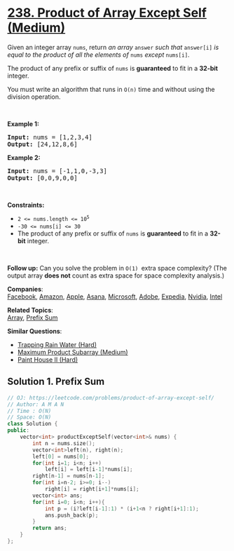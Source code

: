 # [238. Product of Array Except Self (Medium)](https://leetcode.com/problems/product-of-array-except-self/)

<p>Given an integer array <code>nums</code>, return <em>an array</em> <code>answer</code> <em>such that</em> <code>answer[i]</code> <em>is equal to the product of all the elements of</em> <code>nums</code> <em>except</em> <code>nums[i]</code>.</p>

<p>The product of any prefix or suffix of <code>nums</code> is <strong>guaranteed</strong> to fit in a <strong>32-bit</strong> integer.</p>

<p>You must write an algorithm that runs in&nbsp;<code>O(n)</code>&nbsp;time and without using the division operation.</p>

<p>&nbsp;</p>
<p><strong>Example 1:</strong></p>
<pre><strong>Input:</strong> nums = [1,2,3,4]
<strong>Output:</strong> [24,12,8,6]
</pre><p><strong>Example 2:</strong></p>
<pre><strong>Input:</strong> nums = [-1,1,0,-3,3]
<strong>Output:</strong> [0,0,9,0,0]
</pre>
<p>&nbsp;</p>
<p><strong>Constraints:</strong></p>

<ul>
	<li><code>2 &lt;= nums.length &lt;= 10<sup>5</sup></code></li>
	<li><code>-30 &lt;= nums[i] &lt;= 30</code></li>
	<li>The product of any prefix or suffix of <code>nums</code> is <strong>guaranteed</strong> to fit in a <strong>32-bit</strong> integer.</li>
</ul>

<p>&nbsp;</p>
<p><strong>Follow up:</strong>&nbsp;Can you solve the problem in <code>O(1)&nbsp;</code>extra&nbsp;space complexity? (The output array <strong>does not</strong> count as extra space for space complexity analysis.)</p>


**Companies**:  
[Facebook](https://leetcode.com/company/facebook), [Amazon](https://leetcode.com/company/amazon), [Apple](https://leetcode.com/company/apple), [Asana](https://leetcode.com/company/asana), [Microsoft](https://leetcode.com/company/microsoft), [Adobe](https://leetcode.com/company/adobe), [Expedia](https://leetcode.com/company/expedia), [Nvidia](https://leetcode.com/company/nvidia), [Intel](https://leetcode.com/company/intel)

**Related Topics**:  
[Array](https://leetcode.com/tag/array/), [Prefix Sum](https://leetcode.com/tag/prefix-sum/)

**Similar Questions**:
* [Trapping Rain Water (Hard)](https://leetcode.com/problems/trapping-rain-water/)
* [Maximum Product Subarray (Medium)](https://leetcode.com/problems/maximum-product-subarray/)
* [Paint House II (Hard)](https://leetcode.com/problems/paint-house-ii/)

## Solution 1. Prefix Sum

```cpp
// OJ: https://leetcode.com/problems/product-of-array-except-self/
// Author: A M A N
// Time : O(N)
// Space: O(N)
class Solution {
public:
    vector<int> productExceptSelf(vector<int>& nums) {
        int n = nums.size();
        vector<int>left(n), right(n);
        left[0] = nums[0];
        for(int i=1; i<n; i++)
            left[i] = left[i-1]*nums[i];
        right[n-1] = nums[n-1];
        for(int i=n-2; i>=0; i--)
            right[i] = right[i+1]*nums[i];
        vector<int> ans;
        for(int i=0; i<n; i++){
            int p = (i?left[i-1]:1) * (i+1<n ? right[i+1]:1);
            ans.push_back(p);
        }
        return ans;
    }
};
```